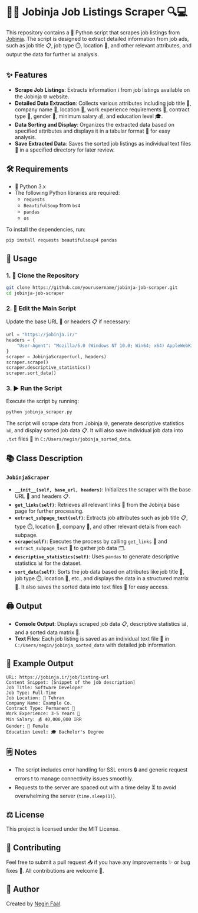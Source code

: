# 🏢💼 Jobinja Job Listings Scraper 🔍💻



This repository contains a 🐍 Python script that scrapes job listings from [Jobinja](https://jobinja.ir/). The script is designed to extract detailed information from job ads, such as job title 📋, job type ⏱️, location 📍, and other relevant attributes, and output the data for further 📊 analysis.


## ✨ Features
- **Scrape Job Listings**: Extracts information ℹ️ from job listings available on the Jobinja 🌐 website.
- **Detailed Data Extraction**: Collects various attributes including job title 📜, company name 🏢, location 📍, work experience requirements 💼, contract type 📃, gender 🚻, minimum salary 💰, and education level 🎓.
- **Data Sorting and Display**: Organizes the extracted data based on specified attributes and displays it in a tabular format 🧮 for easy analysis.
- **Save Extracted Data**: Saves the sorted job listings as individual text files 📄 in a specified directory for later review.

## 🛠️ Requirements
- 🐍 Python 3.x
- The following Python libraries are required:
  - `requests`
  - `BeautifulSoup` from `bs4`
  - `pandas`
  - `os`

To install the dependencies, run:

```sh
pip install requests beautifulsoup4 pandas
```

## 🚀 Usage

### 1. 🔄 Clone the Repository

   ```sh
   git clone https://github.com/yourusername/jobinja-job-scraper.git
   cd jobinja-job-scraper
   ```

### 2. 📝 Edit the Main Script

   Update the base URL 🔗 or headers 📋 if necessary:

   ```python
   url = "https://jobinja.ir/"
   headers = {
       "User-Agent": "Mozilla/5.0 (Windows NT 10.0; Win64; x64) AppleWebKit/537.36 (KHTML, like Gecko) Chrome/58.0.3029.110 Safari/537.3"
   }
   scraper = JobinjaScraper(url, headers)
   scraper.scrape()
   scraper.descriptive_statistics()
   scraper.sort_data()
   ```

### 3. ▶️ Run the Script

   Execute the script by running:

   ```sh
   python jobinja_scraper.py
   ```

   The script will scrape data from Jobinja 🌐, generate descriptive statistics 📊, and display sorted job data 📋. It will also save individual job data into `.txt` files 📁 in `C:/Users/negin/jobinja_sorted_data`.

## 📚 Class Description

### `JobinjaScraper`

- **`__init__(self, base_url, headers)`**: Initializes the scraper with the base URL 🔗 and headers 📋.
- **`get_links(self)`**: Retrieves all relevant links 🔗 from the Jobinja base page for further processing.
- **`extract_subpage_text(self)`**: Extracts job attributes such as job title 📋, type ⏱️, location 📍, company 🏢, and other relevant details from each subpage.
- **`scrape(self)`**: Executes the process by calling `get_links` 🔗 and `extract_subpage_text` 📜 to gather job data 🗂️.
- **`descriptive_statistics(self)`**: Uses `pandas` to generate descriptive statistics 📊 for the dataset.
- **`sort_data(self)`**: Sorts the job data based on attributes like job title 📜, job type ⏱️, location 📍, etc., and displays the data in a structured matrix 🧮. It also saves the sorted data into text files 📁 for easy access.

## 🖨️ Output
- **Console Output**: Displays scraped job data 📋, descriptive statistics 📊, and a sorted data matrix 🧮.
- **Text Files**: Each job listing is saved as an individual text file 📄 in `C:/Users/negin/jobinja_sorted_data` with detailed job information.

## 📝 Example Output
```
URL: https://jobinja.ir/job/listing-url
Content Snippet: [Snippet of the job description]
Job Title: Software Developer
Job Type: Full-Time
Job Location: 📍 Tehran
Company Name: Example Co.
Contract Type: Permanent 📃
Work Experience: 3-5 Years 💼
Min Salary: 💰 40,000,000 IRR
Gender: 🚻 Female
Education Level: 🎓 Bachelor's Degree
```

## 🗒️ Notes
- The script includes error handling for SSL errors 🔒 and generic request errors ❗ to manage connectivity issues smoothly.
- Requests to the server are spaced out with a time delay ⏳ to avoid overwhelming the server (`time.sleep(1)`).

## ⚖️ License
This project is licensed under the MIT License.

## 🤝 Contributing
Feel free to submit a pull request 📥 if you have any improvements ✨ or bug fixes 🐛. All contributions are welcome 🤗.

## 👤 Author
Created by [Negin Faal](https://github.com/Neginfl).

